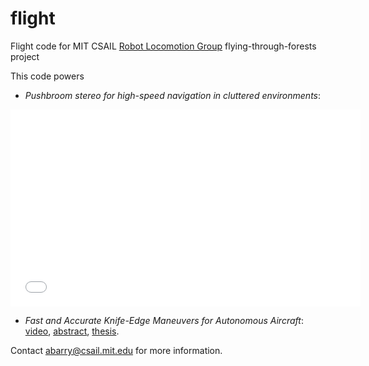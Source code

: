 flight
======

Flight code for MIT CSAIL [Robot Locomotion Group](https://groups.csail.mit.edu/locomotion/index.html) flying-through-forests project

This code powers

* *Pushbroom stereo for high-speed navigation in cluttered environments*:

<iframe width="560" height="315" src="//www.youtube.com/embed/cZE01bJIgvQ?list=UUAUACE9sJCT2935TsMFd4ew" frameborder="0" allowfullscreen></iframe>


* *Fast and Accurate Knife-Edge Maneuvers for Autonomous Aircraft*: [video](https://www.youtube.com/watch?v=voN9CCmzxYk),  [abstract](http://groups.csail.mit.edu/robotics-center/public_papers/Barry14.pdf), [thesis](http://groups.csail.mit.edu/robotics-center/public_papers/Barry12a.pdf).

Contact <abarry@csail.mit.edu> for more information.
